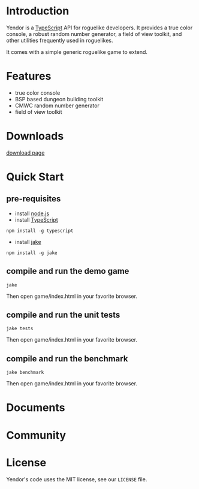 # Introduction

Yendor is a [TypeScript](http://www.typescriptlang.org) API for roguelike developers. It provides a true color console, a robust random number generator, a field of view toolkit, and other utilities frequently used in roguelikes.

It comes with a simple generic roguelike game to extend. 

# Features

* true color console
* BSP based dungeon building toolkit
* CMWC random number generator
* field of view toolkit

# Downloads

[download page](http://doryen.eptalys.net/yendor/download)

# Quick Start

## pre-requisites
* install [node.js](http://nodejs.org/)
* install [TypeScript](http://www.typescriptlang.org/) 

`npm install -g typescript`

* install [jake](https://github.com/mde/jake)

`npm install -g jake`

## compile and run the demo game

`jake`

Then open game/index.html in your favorite browser.

## compile and run the unit tests

`jake tests`

Then open game/index.html in your favorite browser.

## compile and run the benchmark

`jake benchmark`

Then open game/index.html in your favorite browser.

# Documents

# Community

# License

Yendor's code uses the MIT license, see our `LICENSE` file.
